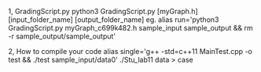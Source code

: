 1, GradingScript.py
python3 GradingScript.py [myGraph.h] [input_folder_name] [output_folder_name]
eg. alias run='python3 GradingScript.py myGraph_c699k482.h sample_input sample_output && rm -r sample_output/sample_output'

2, How to compile your code
alias single='g++ -std=c++11 MainTest.cpp -o test && ./test sample_input/data0'
./Stu_lab11 data > case




